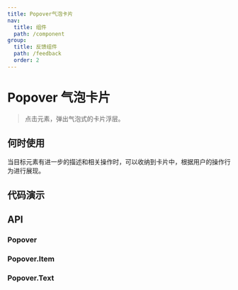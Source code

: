 ```yaml
---
title: Popover气泡卡片
nav:
  title: 组件
  path: /component
group:
  title: 反馈组件
  path: /feedback
  order: 2
---
```


# Popover 气泡卡片

> 点击元素，弹出气泡式的卡片浮层。

## 何时使用

当目标元素有进一步的描述和相关操作时，可以收纳到卡片中，根据用户的操作行为进行展现。

## 代码演示

<code src="./__fixtures__/basic.tsx"></code>

## API

### Popover

<API hideTitle src="./popover.tsx"></API>

### Popover.Item

<API hideTitle src="./popover-item.tsx"></API>

### Popover.Text

<API hideTitle src="./popover-text.tsx"></API>
